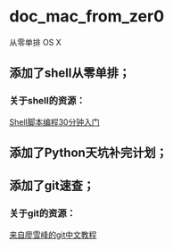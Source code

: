 doc_mac_from_zer0
=================

从零单排 OS X

## 添加了shell从零单排；

### 关于shell的资源：

[Shell脚本编程30分钟入门](https://github.com/qinjx/30min_guides/blob/master/shell.md)

## 添加了Python天坑补完计划；

## 添加了git速查；

### 关于git的资源：

[来自廖雪峰的git中文教程](http://www.liaoxuefeng.com/wiki/0013739516305929606dd18361248578c67b8067c8c017b000)

